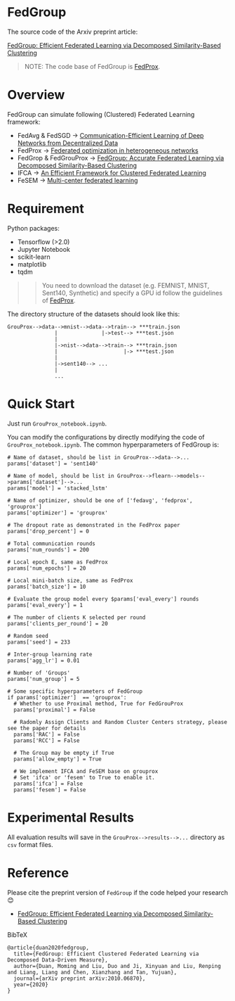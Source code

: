 # FedGroup

The source code of the Arxiv preprint article:

[FedGroup: Efficient Federated Learning via Decomposed Similarity-Based Clustering](https://arxiv.org/abs/2010.06870)

>NOTE: The code base of FedGroup is [FedProx](https://github.com/litian96/FedProx).

# Overview
FedGroup can simulate following (Clustered) Federated Learning framework:
- FedAvg & FedSGD -> [Communication-Efficient Learning of Deep Networks from Decentralized Data](http://proceedings.mlr.press/v54/mcmahan17a.html)
- FedProx -> [Federated optimization in heterogeneous networks](https://arxiv.org/abs/1812.06127)
- FedGrop & FedGrouProx -> [FedGroup: Accurate Federated Learning via Decomposed Similarity-Based Clustering](https://arxiv.org/abs/2010.06870)
- IFCA -> [An Efficient Framework for Clustered Federated Learning](https://proceedings.neurips.cc/paper/2020/hash/e32cc80bf07915058ce90722ee17bb71-Abstract.html)
- FeSEM -> [Multi-center federated learning](https://arxiv.org/abs/2005.01026) 

# Requirement
Python packages:
- Tensorflow (>2.0)
- Jupyter Notebook
- scikit-learn
- matplotlib
- tqdm
 
>>You need to download the dataset (e.g. FEMNIST, MNIST, Sent140, Synthetic) and specify a GPU id follow the guidelines of [FedProx](https://github.com/litian96/FedProx).

The directory structure of the datasets should look like this:

```
GrouProx-->data-->mnist-->data-->train--> ***train.json
               |              |->test--> ***test.json
               |
               |->nist-->data-->train--> ***train.json
               |                     |-> ***test.json
               |
               |->sent140--> ...
               |
               ...
```

# Quick Start
Just run `GrouProx_notebook.ipynb`.

You can modify the configurations by directly modifying the code of `GrouProx_notebook.ipynb`.
The common hyperparameters of FedGroup is:
```
# Name of dataset, should be list in GrouProx-->data-->...
params['dataset'] = 'sent140' 

# Name of model, should be list in GrouProx-->flearn-->models-->params['dataset']-->...
params['model'] = 'stacked_lstm'

# Name of optimizer, should be one of ['fedavg', 'fedprox', 'grouprox']
params['optimizer'] = 'grouprox'

# The dropout rate as demonstrated in the FedProx paper
params['drop_percent'] = 0

# Total communication rounds
params['num_rounds'] = 200

# Local epoch E, same as FedProx
params['num_epochs'] = 20

# Local mini-batch size, same as FedProx
params['batch_size'] = 10

# Evaluate the group model every $params['eval_every'] rounds
params['eval_every'] = 1

# The number of clients K selected per round
params['clients_per_round'] = 20

# Random seed
params['seed'] = 233

# Inter-group learning rate
params['agg_lr'] = 0.01

# Number of 'Groups'
params['num_group'] = 5

# Some specific hyperparameters of FedGroup
if params['optimizer']  == 'grouprox':
  # Whether to use Proximal method, True for FedGrouProx
  params['proximal'] = False

  # Radomly Assign Clients and Random Cluster Centers strategy, please see the paper for details 
  params['RAC'] = False
  params['RCC'] = False

  # The Group may be empty if True
  params['allow_empty'] = True
  
  # We implement IFCA and FeSEM base on grouprox
  # Set 'ifca' or 'fesem' to True to enable it. 
  params['ifca'] = False
  params['fesem'] = False

```
# Experimental Results
All evaluation results will save in the `GrouProx-->results-->...` directory as `csv` format files.

# Reference
Please cite the preprint version of `FedGroup` if the code helped your research 😊

- [FedGroup: Efficient Federated Learning via Decomposed Similarity-Based Clustering](https://arxiv.org/abs/2010.06870)

BibTeX
```
@article{duan2020fedgroup,
  title={FedGroup: Efficient Clustered Federated Learning via Decomposed Data-Driven Measure},
  author={Duan, Moming and Liu, Duo and Ji, Xinyuan and Liu, Renping and Liang, Liang and Chen, Xianzhang and Tan, Yujuan},
  journal={arXiv preprint arXiv:2010.06870},
  year={2020}
}
```

